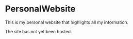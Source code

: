 # PersonalWebsite
This is my personal website that highlights all my information.

The site has not yet been hosted.
